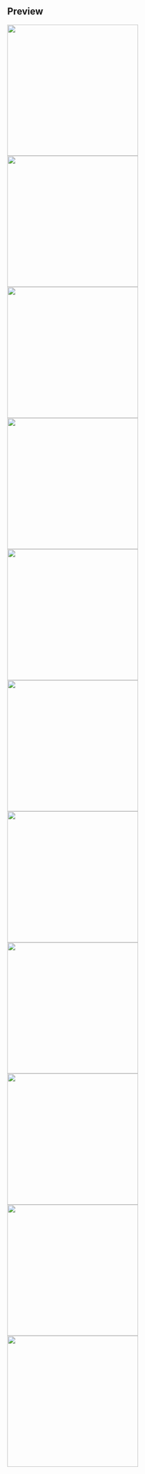 ## Preview
<img src="https://i.ibb.co/6Fkx7wm/1.jpg" width=300/>
<img src="https://i.ibb.co/gRJ05C2/2.jpg" width=300/>
<img src="https://i.ibb.co/1sdB2qF/3.jpg" width=300/>
<img src="https://i.ibb.co/kJp88zc/4.jpg" width=300/>
<img src="https://i.ibb.co/6NXfFcz/5.jpg" width=300/>
<img src="https://i.ibb.co/SyqDnJw/6.jpg" width=300/>
<img src="https://i.ibb.co/k5bbF5X/7.jpg" width=300/>
<img src="https://i.ibb.co/tx0mLMZ/8.jpg" width=300/>
<img src="https://i.ibb.co/wwtVj9b/9.jpg" width=300/>
<img src="https://i.ibb.co/1rHFCZf/10.jpg" width=300/>
<img src="https://i.ibb.co/hf4X0Zx/11.jpg" width=300/>
